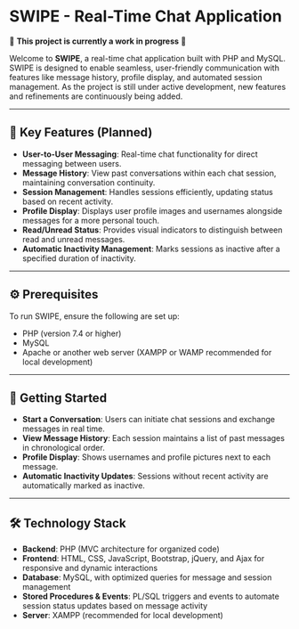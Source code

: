 <h1>SWIPE - Real-Time Chat Application</h1>
<p>🚧 <strong>This project is currently a work in progress</strong> 🚧</p>

<p>Welcome to <strong>SWIPE</strong>, a real-time chat application built with PHP and MySQL. SWIPE is designed to enable seamless, user-friendly communication with features like message history, profile display, and automated session management. As the project is still under active development, new features and refinements are continuously being added.</p>

<hr>

<h2>🌟 Key Features (Planned)</h2>
<ul>
  <li><strong>User-to-User Messaging</strong>: Real-time chat functionality for direct messaging between users.</li>
  <li><strong>Message History</strong>: View past conversations within each chat session, maintaining conversation continuity.</li>
  <li><strong>Session Management</strong>: Handles sessions efficiently, updating status based on recent activity.</li>
  <li><strong>Profile Display</strong>: Displays user profile images and usernames alongside messages for a more personal touch.</li>
  <li><strong>Read/Unread Status</strong>: Provides visual indicators to distinguish between read and unread messages.</li>
  <li><strong>Automatic Inactivity Management</strong>: Marks sessions as inactive after a specified duration of inactivity.</li>
</ul>

<hr>

<h2>⚙️ Prerequisites</h2>
<p>To run SWIPE, ensure the following are set up:</p>
<ul>
  <li>PHP (version 7.4 or higher)</li>
  <li>MySQL</li>
  <li>Apache or another web server (XAMPP or WAMP recommended for local development)</li>
</ul>

<hr>

<h2>🚀 Getting Started</h2>
<ul>
  <li><strong>Start a Conversation</strong>: Users can initiate chat sessions and exchange messages in real time.</li>
  <li><strong>View Message History</strong>: Each session maintains a list of past messages in chronological order.</li>
  <li><strong>Profile Display</strong>: Shows usernames and profile pictures next to each message.</li>
  <li><strong>Automatic Inactivity Updates</strong>: Sessions without recent activity are automatically marked as inactive.</li>
</ul>

<hr>

<h2>🛠 Technology Stack</h2>
<ul>
  <li><strong>Backend</strong>: PHP (MVC architecture for organized code)</li>
  <li><strong>Frontend</strong>: HTML, CSS, JavaScript, Bootstrap, jQuery, and Ajax for responsive and dynamic interactions</li>
  <li><strong>Database</strong>: MySQL, with optimized queries for message and session management</li>
  <li><strong>Stored Procedures & Events</strong>: PL/SQL triggers and events to automate session status updates based on message activity</li>
  <li><strong>Server</strong>: XAMPP (recommended for local development)</li>
</ul>
